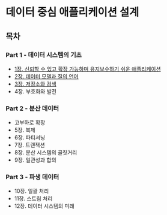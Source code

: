 # 데이터 중심 애플리케이션 설계
## 목차
### Part 1 - 데이터 시스템의 기초
- [1장. 신뢰할 수 있고 확장 가능하며 유지보수하기 쉬운 애플리케이션](./contents/chapter01.md)
- [2장. 데이터 모델과 질의 언어](./contents/chapter02.md)
- [3장. 저장소와 검색](./contents/chapter03.md)
- 4장. 부호화와 발전

### Part 2 - 분산 데이터
- 고부하로 확장
- 5장. 복제
- 6장. 파티셔닝
- 7장. 트랜잭션
- 8장. 분산 시스템의 골칫거리
- 9장. 일관성과 합의

### Part 3 - 파생 데이터
- 10장. 일괄 처리
- 11장. 스트림 처리
- 12장. 데이터 시스템의 미래
